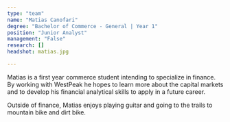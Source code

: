 ```yaml
---
type: "team"
name: "Matias Canofari"
degree: "Bachelor of Commerce - General | Year 1"
position: "Junior Analyst"
management: "False"
research: []
headshot: matias.jpg

---
```


Matias is a first year commerce student intending to specialize in finance. By working with WestPeak he hopes to learn more about the capital markets and to develop his financial analytical skills to apply in a future career.

Outside of finance, Matias enjoys playing guitar and going to the trails to mountain bike and dirt bike.